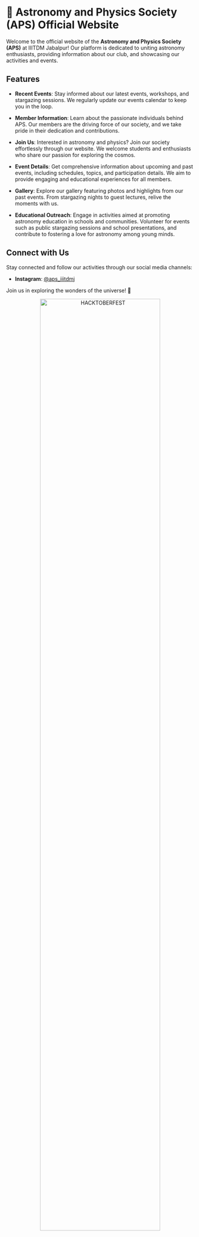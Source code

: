 # 🌌 Astronomy and Physics Society (APS) Official Website

Welcome to the official website of the **Astronomy and Physics Society (APS)** at IIITDM Jabalpur! Our platform is dedicated to uniting astronomy enthusiasts, providing information about our club, and showcasing our activities and events.

## Features

- **Recent Events**: Stay informed about our latest events, workshops, and stargazing sessions. We regularly update our events calendar to keep you in the loop.

- **Member Information**: Learn about the passionate individuals behind APS. Our members are the driving force of our society, and we take pride in their dedication and contributions.

- **Join Us**: Interested in astronomy and physics? Join our society effortlessly through our website. We welcome students and enthusiasts who share our passion for exploring the cosmos.

- **Event Details**: Get comprehensive information about upcoming and past events, including schedules, topics, and participation details. We aim to provide engaging and educational experiences for all members.

- **Gallery**: Explore our gallery featuring photos and highlights from our past events. From stargazing nights to guest lectures, relive the moments with us.

- **Educational Outreach**: Engage in activities aimed at promoting astronomy education in schools and communities. Volunteer for events such as public stargazing sessions and school presentations, and contribute to fostering a love for astronomy among young minds.

## Connect with Us

Stay connected and follow our activities through our social media channels:

- **Instagram**: [@aps_iiitdmj](https://www.instagram.com/aps_iiitdmj?igsh=MXIwdzhhZWQ5MHFwbA==)

Join us in exploring the wonders of the universe! 🌠

<div align="center">
<img src="https://hacktoberfest.com/_next/static/media/opengraph.9dc60c9d.png" alt="HACKTOBERFEST" alt="Hacktoberfest 2024" width="80%"> </div>

## How to set up:

1. Clone this repository to your local machine using the following command: `git clone https://github.com/singh-ab/APS_IIITDMJ.git `
2. Run `cd APS_IIITDMJ`
3. Run `npm install` or if you prefer yarn, `yarn`
4. Install dependencies: `npm i framer-motion clsx tailwind-merge react-element-to-jsx-string` or `yarn add framer-motion clsx tailwind-merge react-element-to-jsx-string` if you're using yarn
5. Run application: `npm run dev` or `yarn run dev`

## Upcoming Features:

### 1. Events Calendar:

- Stay updated on upcoming events such as stargazing sessions, guest lectures, workshops, and club meetings.
- Easily add events to your personal calendar and set reminders.

### 2. Observation Logs:

- Record your observations of celestial objects and phenomena.
- Share your observations with other members and receive feedback.
- Browse through logs submitted by other members for inspiration and learning.

### 3. Resources Section:

- Access a variety of educational resources including articles, videos, tutorials, and recommended reading lists.
- Learn about astronomy fundamentals, observational techniques, and recent discoveries in the field.

### 4. Discussion Forums:

- Engage in discussions with fellow members on topics ranging from astrophotography tips to cosmological theories.
- Ask questions, share insights, and connect with like-minded individuals passionate about astronomy.

## How to contribute:

To contribute to the APS Website, please refer to the [CONTRIBUTING.md](CONTRIBUTING.md) file for detailed instructions.

## License

Distributed under the MIT License. See [LICENSE](LICENSE) for more information.

## Contact

Astronomy and Physics Society, IIITDM Jabalpur

- **Email:** aps@iiitdmj.ac.in
- **Website:** [APS IIITDMJ](https://aps.iiitdmj.ac.in)
- **GitHub:** [https://github.com/singh-ab/APS_IIITDMJ](https://github.com/singh-ab/APS_IIITDMJ)
